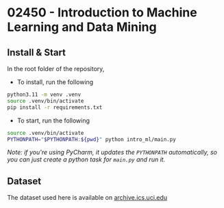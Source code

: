 # 02450 - Introduction to Machine Learning and Data Mining


## Install & Start

In the root folder of the repository,

* To install, run the following

```sh
python3.11 -m venv .venv
source .venv/bin/activate
pip install -r requirements.txt
```

* To start, run the following

```sh
source .venv/bin/activate
PYTHONPATH="$PYTHONPATH:${pwd}" python intro_ml/main.py
```

*Note: if you're using PyCharm, it updates the `PYTHONPATH` automatically, so you
can just create a python task for `main.py` and run it.*

## Dataset

The dataset used here is available on [archive.ics.uci.edu](https://archive.ics.uci.edu/dataset/109/wine)